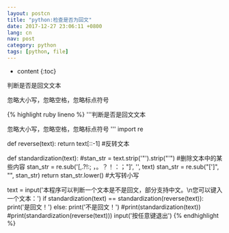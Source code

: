 ```yaml
---
layout: postcn
title: "python:检查是否为回文"
date: 2017-12-27 23:06:11 +0800
lang: cn
nav: post
category: python
tags: [python, file]
---
```


* content
{:toc}

判断是否是回文文本

忽略大小写，忽略空格，忽略标点符号
<!-- more -->
{% highlight ruby lineno %}
'''判断是否是回文文本

忽略大小写，忽略空格，忽略标点符号
'''
import re

def reverse(text):
	return text[::-1]	#反转文本

def standardization(text):
	#stan_str = text.strip('"').strip("'")	#删除文本中的某些内容
	stan_str = re.sub('[,.?!:; ，。？！：；"]', '', text)
	stan_str = re.sub("[']", "", stan_str)
	return stan_str.lower()	#大写转小写

text = input('本程序可以判断一个文本是不是回文，部分支持中文。\n您可以键入一个文本：')
if standardization(text) == standardization(reverse(text)):
	print('是回文！')
else:
	print('不是回文！')
#print(standardization(text))
#print(standardization(reverse(text)))
input('按任意键退出')
{% endhighlight %}